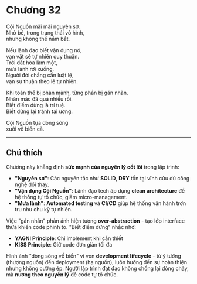 # Chương 32  

Cội Nguồn mãi mãi nguyên sơ.  
Nhỏ bé, trong trạng thái vô hình,  
nhưng không thể nắm bắt.  

Nếu lãnh đạo biết vận dụng nó,  
vạn vật sẽ tự nhiên quy thuận.  
Trời đất hòa làm một,  
mưa lành rơi xuống.  
Người đời chẳng cần luật lệ,  
vạn sự thuận theo lẽ tự nhiên.  

Khi toàn thể bị phân mảnh, từng phần bị gán nhãn.  
Nhãn mác đã quá nhiều rồi.  
Biết điểm dừng là trí tuệ.  
Biết dừng lại tránh tai ương.  

Cội Nguồn tựa dòng sông  
xuôi về biển cả.  

---

## Chú thích  

Chương này khẳng định **sức mạnh của nguyên lý cốt lõi** trong lập trình:  
- **"Nguyên sơ"**: Các nguyên tắc như **SOLID**, **DRY** tồn tại vĩnh cửu dù công nghệ đổi thay.  
- **"Vận dụng Cội Nguồn"**: Lãnh đạo tech áp dụng **clean architecture** để hệ thống tự tổ chức, giảm micro-management.  
- **"Mưa lành"**: **Automated testing** và **CI/CD** giúp hệ thống vận hành trơn tru như chu kỳ tự nhiên.  

Việc "gán nhãn" phản ánh hiện tượng **over-abstraction** - tạo lớp interface thừa khiến code phình to. "Biết điểm dừng" nhắc nhở:  
- **YAGNI Principle**: Chỉ implement khi cần thiết  
- **KISS Principle**: Giữ code đơn giản tối đa  

Hình ảnh "dòng sông về biển" ví von **development lifecycle** - từ ý tưởng (thượng nguồn) đến deployment (hạ nguồn), luôn hướng đến sự hoàn thiện nhưng không cưỡng ép. Người lập trình đạt đạo không chống lại dòng chảy, mà **nương theo nguyên lý** để code tự tổ chức. 